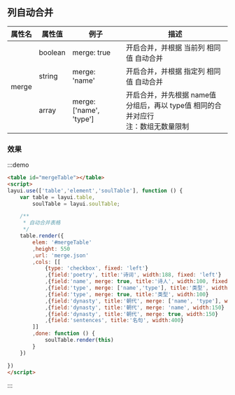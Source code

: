 ## 列自动合并
<table class='el-table el-table--border'>
    <thead>
    <tr>
        <th>属性名</th>
        <th>属性值</th>
        <th>例子</th>
        <th>描述</th>
    </tr>
    </thead>
    <tbody>
    <tr>
        <td rowspan="3">merge</td>
        <td>boolean</td>
        <td>merge: true</td>
        <td>开启合并，并根据 当前列 相同值 自动合并</td>
    </tr>
    <tr>
        <td>string</td>
        <td>merge: 'name'</td>
        <td>开启合并，并根据 指定列 相同值 自动合并</td>
    </tr>
    <tr>
        <td>array</td>
        <td>merge: ['name', 'type']</td>
        <td>开启合并，并先根据 name值 分组后，再以 type值 相同的合并对应行<br>注：数组无数量限制</td>
    </tr>
    </tbody>
</table>

### 效果
:::demo
```html
<table id="mergeTable"></table>
<script>
layui.use(['table','element','soulTable'], function () {
    var table = layui.table,
        soulTable = layui.soulTable;

    /**
     * 自动合并表格
     */
    table.render({
        elem: '#mergeTable'
        ,height: 550
        ,url: 'merge.json'
        ,cols: [[
            {type: 'checkbox', fixed: 'left'}
            ,{field:'poetry', title:'诗词', width:188, fixed: 'left'}
            ,{field:'name', merge: true, title:'诗人', width:100, fixed: 'left'}              // 根据 当前列 相同值 的自动合并
            ,{field:'type', merge: ['name','type'], title:'类型', width:100, fixed: 'left'}   // 根据 name 分组后，再以 type值 相同的合并对应行
            ,{field:'type', merge: true, title:'类型', width:100}                             // 根据 当前列 相同值 的自动合并
            ,{field:'dynasty', title:'朝代', merge: ['name', 'type'], width:150}              // 根据 name 分组后，再以 type值 相同的自动合并
            ,{field:'dynasty', title:'朝代', merge: 'name', width:150}                        // 根据 name值 相同的自动合并
            ,{field:'dynasty', title:'朝代', merge: true, width:150}                          // 根据 当前列 相同值 的自动合并
            ,{field:'sentences', title:'名句', width:400}
        ]]
        ,done: function () {
            soulTable.render(this)
        }
    })

})
</script>

```
:::

